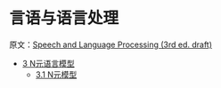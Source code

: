 # 言语与语言处理

原文：[Speech and Language Processing (3rd ed. draft)](https://web.stanford.edu/~jurafsky/slp3/)

* [3 N元语言模型](3-n-gram-language-models)
  * [3.1 N元模型](3.1-n-grams)

